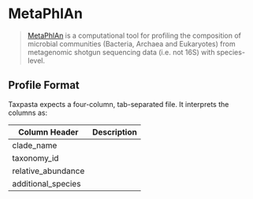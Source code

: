 # MetaPhlAn

> [MetaPhlAn](https://huttenhower.sph.harvard.edu/metaphlan) is a computational tool for profiling the composition of microbial communities (Bacteria, Archaea and Eukaryotes) from metagenomic shotgun sequencing data (i.e. not 16S) with species-level.

## Profile Format

Taxpasta expects a four-column, tab-separated file. It interprets the columns as:

| Column Header      | Description |
|--------------------|-------------|
| clade_name         |             |
| taxonomy_id        |             |
| relative_abundance |             |
| additional_species |             |

